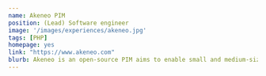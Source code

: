 ```yaml
---
name: Akeneo PIM
position: (Lead) Software engineer
image: '/images/experiences/akeneo.jpg'
tags: [PHP]
homepage: yes
link: "https://www.akeneo.com"
blurb: Akeneo is an open-source PIM aims to enable small and medium-sized businesses to start centralizing, managing, enriching and distributing their product information at low cost.
---
```

